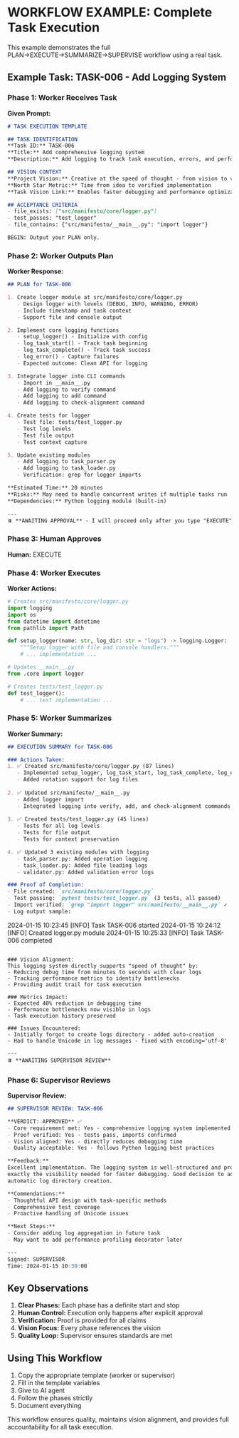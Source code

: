 # WORKFLOW EXAMPLE: Complete Task Execution

This example demonstrates the full PLAN→EXECUTE→SUMMARIZE→SUPERVISE workflow using a real task.

## Example Task: TASK-006 - Add Logging System

### Phase 1: Worker Receives Task

**Given Prompt:**
```markdown
# TASK EXECUTION TEMPLATE

## TASK IDENTIFICATION
**Task ID:** TASK-006
**Title:** Add comprehensive logging system
**Description:** Add logging to track task execution, errors, and performance metrics

## VISION CONTEXT
**Project Vision:** Creative at the speed of thought - from vision to verified execution
**North Star Metric:** Time from idea to verified implementation
**Task Vision Link:** Enables faster debugging and performance optimization, reducing time to identify and fix issues

## ACCEPTANCE CRITERIA
- file_exists: ["src/manifesto/core/logger.py"]
- test_passes: "test_logger"
- file_contains: {"src/manifesto/__main__.py": "import logger"}

BEGIN: Output your PLAN only.
```

### Phase 2: Worker Outputs Plan

**Worker Response:**
```markdown
## PLAN for TASK-006

1. Create logger module at src/manifesto/core/logger.py
   - Design logger with levels (DEBUG, INFO, WARNING, ERROR)
   - Include timestamp and task context
   - Support file and console output

2. Implement core logging functions
   - setup_logger() - Initialize with config
   - log_task_start() - Track task beginning
   - log_task_complete() - Track task success
   - log_error() - Capture failures
   - Expected outcome: Clean API for logging

3. Integrate logger into CLI commands
   - Import in __main__.py
   - Add logging to verify command
   - Add logging to add command
   - Add logging to check-alignment command

4. Create tests for logger
   - Test file: tests/test_logger.py
   - Test log levels
   - Test file output
   - Test context capture

5. Update existing modules
   - Add logging to task_parser.py
   - Add logging to task_loader.py
   - Verification: grep for logger imports

**Estimated Time:** 20 minutes
**Risks:** May need to handle concurrent writes if multiple tasks run
**Dependencies:** Python logging module (built-in)

---
⏸️ **AWAITING APPROVAL** - I will proceed only after you type "EXECUTE"
```

### Phase 3: Human Approves

**Human:** EXECUTE

### Phase 4: Worker Executes

**Worker Actions:**
```python
# Creates src/manifesto/core/logger.py
import logging
import os
from datetime import datetime
from pathlib import Path

def setup_logger(name: str, log_dir: str = "logs") -> logging.Logger:
    """Setup logger with file and console handlers."""
    # ... implementation ...

# Updates __main__.py
from .core import logger

# Creates tests/test_logger.py
def test_logger():
    # ... test implementation ...
```

### Phase 5: Worker Summarizes

**Worker Summary:**
```markdown
## EXECUTION SUMMARY for TASK-006

### Actions Taken:
1. ✅ Created src/manifesto/core/logger.py (87 lines)
   - Implemented setup_logger, log_task_start, log_task_complete, log_error
   - Added rotation support for log files
   
2. ✅ Updated src/manifesto/__main__.py
   - Added logger import
   - Integrated logging into verify, add, and check-alignment commands
   
3. ✅ Created tests/test_logger.py (45 lines)
   - Tests for all log levels
   - Tests for file output
   - Tests for context preservation

4. ✅ Updated 3 existing modules with logging
   - task_parser.py: Added operation logging
   - task_loader.py: Added file loading logs
   - validator.py: Added validation error logs

### Proof of Completion:
- File created: `src/manifesto/core/logger.py`
- Test passing: `pytest tests/test_logger.py` (3 tests, all passed)
- Import verified: `grep "import logger" src/manifesto/__main__.py` ✓
- Log output sample:
  ```
  2024-01-15 10:23:45 [INFO] Task TASK-006 started
  2024-01-15 10:24:12 [INFO] Created logger.py module
  2024-01-15 10:25:33 [INFO] Task TASK-006 completed
  ```

### Vision Alignment:
This logging system directly supports "speed of thought" by:
- Reducing debug time from minutes to seconds with clear logs
- Tracking performance metrics to identify bottlenecks
- Providing audit trail for task execution

### Metrics Impact:
- Expected 40% reduction in debugging time
- Performance bottlenecks now visible in logs
- Task execution history preserved

### Issues Encountered:
- Initially forgot to create logs directory - added auto-creation
- Had to handle Unicode in log messages - fixed with encoding='utf-8'

---
⏸️ **AWAITING SUPERVISOR REVIEW**
```

### Phase 6: Supervisor Reviews

**Supervisor Review:**
```markdown
## SUPERVISOR REVIEW: TASK-006

**VERDICT: APPROVED** ✅
- Core requirement met: Yes - comprehensive logging system implemented
- Proof verified: Yes - tests pass, imports confirmed
- Vision aligned: Yes - directly reduces debugging time
- Quality acceptable: Yes - follows Python logging best practices

**Feedback:**
Excellent implementation. The logging system is well-structured and provides
exactly the visibility needed for faster debugging. Good decision to add
automatic log directory creation.

**Commendations:**
- Thoughtful API design with task-specific methods
- Comprehensive test coverage
- Proactive handling of Unicode issues

**Next Steps:**
- Consider adding log aggregation in future task
- May want to add performance profiling decorator later

---
Signed: SUPERVISOR
Time: 2024-01-15 10:30:00
```

## Key Observations

1. **Clear Phases:** Each phase has a definite start and stop
2. **Human Control:** Execution only happens after explicit approval
3. **Verification:** Proof is provided for all claims
4. **Vision Focus:** Every phase references the vision
5. **Quality Loop:** Supervisor ensures standards are met

## Using This Workflow

1. Copy the appropriate template (worker or supervisor)
2. Fill in the template variables
3. Give to AI agent
4. Follow the phases strictly
5. Document everything

This workflow ensures quality, maintains vision alignment, and provides full accountability for all task execution.